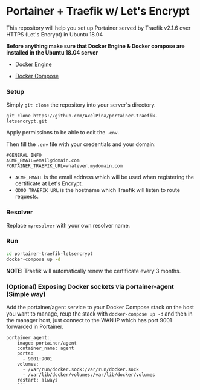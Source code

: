 # Portainer + Traefik w/ Let's Encrypt

This repository will help you set up Portainer served by Traefik v2.1.6 over HTTPS (Let's Encrypt) in Ubuntu 18.04

**Before anything make sure that Docker Engine & Docker compose are installed in the Ubuntu 18.04 server**

- [Docker Engine](https://docs.docker.com/install/linux/docker-ce/ubuntu/)

- [Docker Compose](https://docs.docker.com/compose/install/)

### Setup

Simply `git clone` the repository into your server's directory.

`git clone https://github.com/AxelPina/portainer-traefik-letsencrypt.git`

  Apply permissions to be able to edit the `.env`.

Then fill the `.env` file with your credentials and your domain:

```
#GENERAL INFO
ACME_EMAIL=email@domain.com
PORTAINER_TRAEFIK_URL=whatever.mydomain.com
```

* `ACME_EMAIL` is the email address which will be used when registering the certificate at Let's Encrypt.
* `ODOO_TRAEFIK_URL` is the hostname which Traefik will listen to route requests.

### Resolver

Replace `myresolver` with your own resolver name.


### Run

```bash
cd portainer-traefik-letsencrypt
docker-compose up -d
```

**NOTE:** Traefik will automatically renew the certificate every 3 months.

### (Optional) Exposing Docker sockets via portainer-agent (Simple way)

Add the portainer/agent service to your Docker Compose stack on the host you want to manage, reup the stack with `docker-compose up -d` and then in the manager host, just connect to the WAN IP which has port 9001 forwarded in Portainer. 

```
portainer_agent:
    image: portainer/agent
    container_name: agent
    ports:
      - 9001:9001
    volumes:
      - /var/run/docker.sock:/var/run/docker.sock
      - /var/lib/docker/volumes:/var/lib/docker/volumes
    restart: always
    ```
